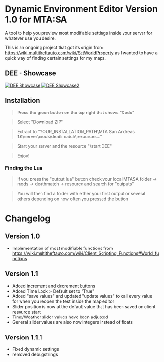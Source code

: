 # Dynamic Environment Editor Version 1.0 for MTA:SA
A tool to help you preview most modifiable settings inside your server for whatever use you desire.

This is an ongoing project that got its origin from https://wiki.multitheftauto.com/wiki/SetWorldProperty as I wanted to have a quick way of finding certain settings for my maps.
## DEE - Showcase

[![DEE Showcase](http://img.youtube.com/vi/IgQYAogL9jc/0.jpg)](http://www.youtube.com/watch?v=IgQYAogL9jc "Video Title") [![DEE Showcase2](http://img.youtube.com/vi/StsAq1q6GYs/0.jpg)](http://www.youtube.com/watch?v=StsAq1q6GYs "Video Title")
## Installation
> Press the green button on the top right that shows "Code"

> Select "Download ZIP"

> Extract to "YOUR_INSTALLATION_PATH\MTA San Andreas 1.6\server\mods\deathmatch\resources..."

> Start your server and the resource "/start DEE"

> Enjoy!
### Finding the Lua
> If you press the "output lua" button check your local MTASA folder -> mods -> deathmatch -> resource and search for "outputs"

> You will then find a folder with either your first output or several others depending on how often you pressed the button
# Changelog
## Version 1.0
- Implementation of most modifiable functions from https://wiki.multitheftauto.com/wiki/Client_Scripting_Functions#World_functions
## Version 1.1
- Added increment and decrement buttons
- Added Time Lock > Default set to "True"
- Added "save values" and updated "update values" to call every value for when you reopen the test inside the map editor
- Slider position is now at the default value that has been saved on client resource start
- Time/Weather slider values have been adjusted
- General slider values are also now integers instead of floats
## Version 1.1.1
- Fixed dynamic settings
- removed debugstrings


